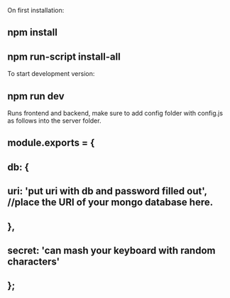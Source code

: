 On first installation:
## npm install
## npm run-script install-all
To start development version:
## npm run dev
Runs frontend and backend, make sure to add config folder with config.js as follows into the server folder.
## module.exports = {
##     db: {
##         uri: 'put uri with db and password filled out', //place the URI of your mongo database here.
##     },
##     secret: 'can mash your keyboard with random characters'
## };
